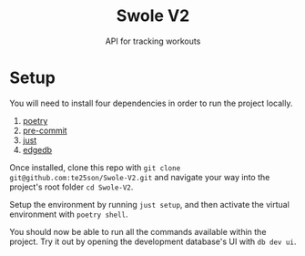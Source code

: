 <h1 align="center">Swole V2</h1>

<p align="center">API for tracking workouts</p>

# Setup

You will need to install four dependencies in order to run the project locally.

1. [poetry](https://python-poetry.org/docs/#installation)
2. [pre-commit](https://pre-commit.com/#installation)
3. [just](https://github.com/casey/just#packages)
4. [edgedb](https://www.edgedb.com/install)

Once installed, clone this repo with `git clone git@github.com:te25son/Swole-V2.git` and navigate your way into the project's root folder `cd Swole-V2`.

Setup the environment by running `just setup`, and then activate the virtual environment with `poetry shell`.

You should now be able to run all the commands available within the project. Try it out by opening the development database's UI with `db dev ui`.
